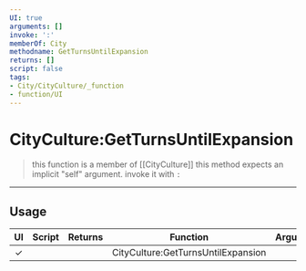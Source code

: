 ```yaml
---
UI: true
arguments: []
invoke: ':'
memberOf: City
methodname: GetTurnsUntilExpansion
returns: []
script: false
tags:
- City/CityCulture/_function
- function/UI
---
```

# CityCulture:GetTurnsUntilExpansion
> this function is a member of [[CityCulture]]
> this method expects an implicit "self" argument. invoke it with `:`
-----
## Usage
|  UI | Script | Returns | Function | Arguments |
|:---:|:------:|-------:|:--------:|:---------|
|✓| ||CityCulture:GetTurnsUntilExpansion||
